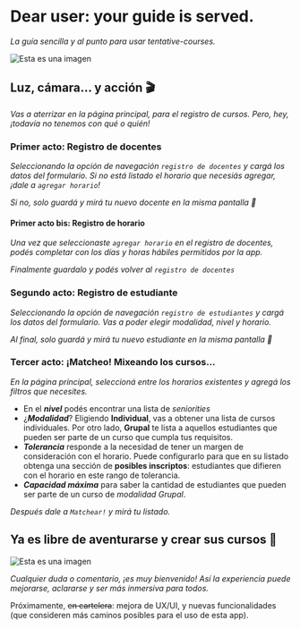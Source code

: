 # Dear user: your guide is served.

_La guía sencilla y al punto para usar tentative-courses._

![Esta es una imagen](https://media.giphy.com/media/3o7ZeTmU77UlPyeR2w/giphy.gif)


## Luz, cámara... y acción 🎬

_Vas a aterrizar en la página principal, para el registro de cursos. Pero, hey, ¡todavía no tenemos con qué o quién!_


### Primer acto: Registro de docentes 

_Seleccionando la opción de navegación `registro de docentes` y cargá los datos del formulario. Si no está listado el horario que necesiás agregar, ¡dale a `agregar horario`!_

_Si no, solo guardá y mirá tu nuevo docente en la misma pantalla 🤩_


#### Primer acto bis: Registro de horario

_Una vez que seleccionaste `agregar horario` en el registro de docentes, podés completar con los días y horas hábiles permitidos por la app._

_Finalmente guardalo y podés volver al `registro de docentes`_


### Segundo acto: Registro de estudiante

_Seleccionando la opción de navegación `registro de estudiantes` y cargá los datos del formulario. Vas a poder elegir modalidad, nivel y horario._

_Al final, solo guardá y mirá tu nuevo estudiante en la misma pantalla 🤩_


### Tercer acto: ¡Matcheo! Mixeando los cursos...

_En la página principal, seleccioná entre los horarios existentes y agregá los filtros que necesites._

* En el ***nivel*** podés encontrar una lista de _seniorities_  
* ¿***Modalidad***? Eligiendo **Individual**, vas a obtener una lista de cursos individuales. Por otro lado, **Grupal** te lista a aquellos estudiantes que pueden ser parte de un curso que cumpla tus requisitos.
* ***Tolerancia*** responde a la necesidad de tener un margen de consideración con el horario. Puede configurarlo para que en su listado obtenga una sección de **posibles inscriptos**: estudiantes que difieren con el horario en este rango de tolerancia.
* ***Capacidad máxima*** para saber la cantidad de estudiantes que pueden ser parte de un curso de _modalidad Grupal_.

_Después dale a `Matchear!` y mirá tu listado._


## Ya es libre de aventurarse y crear sus cursos 🚀

![Esta es una imagen](https://media.giphy.com/media/GNVmMgSdY5nxK/giphy.gif)

_Cualquier duda o comentario, ¡es muy bienvenido! Así la experiencia puede mejorarse, aclararse y ser más inmersiva para todos._

Próximamente, ~~en cartelera~~: mejora de UX/UI, y nuevas funcionalidades (que consideren más caminos posibles para el uso de esta app).